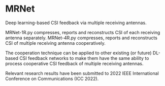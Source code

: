 # MRNet
Deep learning-based CSI feedback via multiple receiving antennas.

MRNet-1R.py compresses, reports and reconstructs CSI of each receiving antenna separately.
MRNet-4R.py compresses, reports and reconstructs CSI of multiple receiving antenna cooperatively.

The cooperation technique can be applied to other existing (or future) DL-based CSI feedback networks to make them have the same ability to process cooperative CSI feedback of multiple receiving antennas.

Relevant research results have been submitted to 2022 IEEE International Conference on Communications (ICC 2022).
